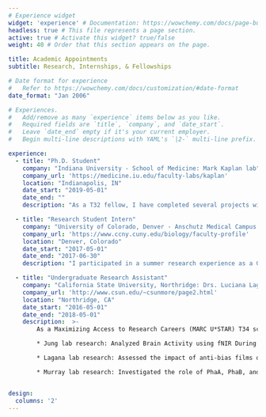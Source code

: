 ```yaml
---
# Experience widget
widget: 'experience' # Documentation: https://wowchemy.com/docs/page-builder/
headless: true # This file represents a page section.
active: true # Activate this widget? true/false
weight: 40 # Order that this section appears on the page.

title: Academic Appointments
subtitle: Research, Internships, & Fellowships

# Date format for experience
#   Refer to https://wowchemy.com/docs/customization/#date-format
date_format: "Jan 2006"

# Experiences.
#   Add/remove as many `experience` items below as you like.
#   Required fields are `title`, `company`, and `date_start`.
#   Leave `date_end` empty if it's your current employer.
#   Begin multi-line descriptions with YAML's `|2-` multi-line prefix.

experience:
  - title: "Ph.D. Student"
    company: "Indiana University - School of Medicine: Mark Kaplan lab"
    company_url: 'https://medicine.iu.edu/faculty-labs/kaplan'
    location: "Indianapolis, IN"
    date_start: "2019-05-01"
    date_end: ""
    description: "As a T32 fellow, I have completed several projects within the Kaplan which include but are not limited to studying the role of IL-9 in allergic asthma, lung cancer, and urinary tract infections. I've also contributed to several projects and received recognition in the form of publications. In addition to my research, I serve as a board member in IUSM's Society for the Advancement of Chicanos/Latinx and Native Americans in Science chapter, in addition to a Toastmasters International club."

  - title: "Research Student Intern"
    company: "University of Colorado, Denver - Anschutz Medical Campus: Stefan Pukatzki lab"
    company_url: 'https://www.ccny.cuny.edu/biology/faculty-profile'
    location: "Denver, Colorado"
    date_start: "2017-05-01"
    date_end: "2017-06-30"
    description: "I participated in a summer research experience as a Graduate Experience for Multicultural Students (GEMS) intern. As an intern for 10-weeks, I participated in academic seminars, professional development workshops, and conducted research in a Dr. Stefan Pukatzki's lab. My summer project focused on investigating the role of toxin-coregulated pilus on Vibrio cholerae and its effects on type VI secretion system by using killing assays with Escherichia coli."

  - title: "Undergraduate Research Assistant"
    company: "California State University, Northridge: Drs. Luciana Lagana, Taeyou Jung, and Sean Murray"
    company_url: 'http://www.csun.edu/~csunmore/page2.html'
    location: "Northridge, CA"
    date_start: "2016-05-01"
    date_end: "2018-05-01"
    description:  >-
        As a Maximizing Access to Research Careers (MARC U*STAR) T34 scholar, I participated in undergraduate research in several labs:

        * Jung lab research: Analyzed Brain Activity using fNIR During Dual Task Walking in Individuals with Parkinson’s Disease

        * Lagana lab research: Assessed the impact of anti-bias films on reducing stereotypes and increasing empathy towards discriminated minorities

        * Murray lab research: Investigated the role of PhaA, PhaB, and PhaC in promoting (p)ppGpp accumulation in Caulobacter crescentus


design:
  columns: '2'
---
```

